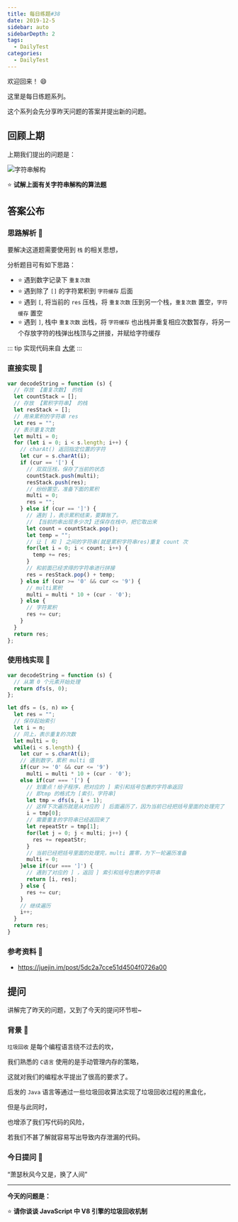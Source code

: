 ```yaml
---
title: 每日练题#38
date: 2019-12-5
sidebar: auto
sidebarDepth: 2
tags: 
  - DailyTest
categories:
  - DailyTest
---
```


欢迎回来！ :smile:

这里是每日练题系列。 

这个系列会先分享昨天问题的答案并提出新的问题。

<!-- more -->

## 回顾上期

上期我们提出的问题是：

![字符串解构](https://blog-img-1252360401.cos.ap-guangzhou.myqcloud.com/20191204-1.png)

:star: **试解上面有关字符串解构的算法题**

## 答案公布

### 思路解析 :flags:

要解决这道题需要使用到 `栈` 的相关思想，

分析题目可有如下思路：

- :star: 遇到数字记录下 `重复次数`
- :star: 遇到除了 `[]` 的字符累积到 `字符缓存` 后面
- :star: 遇到 `[`, 将当前的 `res` 压栈，将 `重复次数` 压到另一个栈，`重复次数` 置空，`字符缓存` 置空
- :star: 遇到 `]`, 栈中 `重复次数` 出栈，将 `字符缓存` 也出栈并重复相应次数暂存，将另一个存放字符的栈弹出栈顶与之拼接，并赋给字符缓存

::: tip
实现代码来自 [大佬](https://juejin.im/post/5dc2a7cce51d4504f0726a00)
:::

### 直接实现 :flags:

``` javascript
var decodeString = function (s) {
  // 存放 【重复次数】 的栈
  let countStack = [];
  // 存放 【累积字符串】 的栈
  let resStack = [];
  // 用来累积的字符串 res
  let res = "";
  // 表示重复次数
  let multi = 0;
  for (let i = 0; i < s.length; i++) {
    // charAt() 返回指定位置的字符
    let cur = s.charAt(i);
    if (cur == '[') {
      // 双双压栈，保存了当前的状态
      countStack.push(multi);
      resStack.push(res);
      // 纷纷置空，准备下面的累积
      multi = 0;
      res = "";
    } else if (cur == ']') {
      // 遇到 ]，表示累积结束，要算账了。
      // 【当前的串出现多少次】还保存在栈中，把它取出来
      let count = countStack.pop();
      let temp = "";
      // 让 [ 和 ] 之间的字符串(就是累积字符串res)重复 count 次
      for(let i = 0; i < count; i++) {
        temp += res;
      }
      // 和前面已经求得的字符串进行拼接
      res = resStack.pop() + temp;
    } else if (cur >= '0' && cur <= '9') {
      // multi累积
      multi = multi * 10 + (cur - '0');
    } else {
      // 字符累积
      res += cur;    
    }
  }
  return res;
};
```

### 使用栈实现 :flags:

``` javascript
var decodeString = function (s) {
  // 从第 0 个元素开始处理
  return dfs(s, 0);
};

let dfs = (s, n) => {
  let res = "";
  // 保存起始索引
  let i = n;
  // 同上，表示重复的次数
  let multi = 0;
  while(i < s.length) {
    let cur = s.charAt(i);
    // 遇到数字，累积 multi 值
    if(cur >= '0' && cur <= '9') 
      multi = multi * 10 + (cur - '0');
    else if(cur === '[') {
      // 划重点！给子程序，把对应的 ] 索引和括号包裹的字符串返回
      // 即tmp 的格式为 [索引，字符串]
      let tmp = dfs(s, i + 1);
      // 这样下次遍历就是从对应的 ] 后面遍历了，因为当前已经把括号里面的处理完了
      i = tmp[0];
      // 需要重复的字符串已经返回来了
      let repeatStr = tmp[1];
      for(let j = 0; j < multi; j++) {
        res += repeatStr;
      }
      // 当前已经把括号里面的处理完，multi 置零，为下一轮遍历准备
      multi = 0;
    }else if(cur === ']') {
      // 遇到了对应的 ] ，返回 ] 索引和括号包裹的字符串
      return [i, res];
    } else {
      res += cur;
    }
    // 继续遍历
    i++;
  }
  return res;
}
```

### 参考资料 :flags:

- https://juejin.im/post/5dc2a7cce51d4504f0726a00

## 提问

讲解完了昨天的问题，又到了今天的提问环节啦~

### 背景 :flags:

`垃圾回收` 是每个编程语言绕不过去的坎，

我们熟悉的 `C语言` 使用的是手动管理内存的策略，

这就对我们的编程水平提出了很高的要求了。

后发的 `Java` 语言等通过一些垃圾回收算法实现了垃圾回收过程的黑盒化，

但是与此同时，

也增添了我们写代码的风险，

若我们不甚了解就容易写出导致内存泄漏的代码。

### 今日提问 :flags:

“萧瑟秋风今又是，换了人间”

---

**今天的问题是：**

:star: **请你谈谈 JavaScript 中 V8 引擎的垃圾回收机制**

